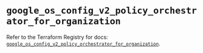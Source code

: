 # `google_os_config_v2_policy_orchestrator_for_organization`

Refer to the Terraform Registry for docs: [`google_os_config_v2_policy_orchestrator_for_organization`](https://registry.terraform.io/providers/hashicorp/google-beta/6.39.0/docs/resources/google_os_config_v2_policy_orchestrator_for_organization).

